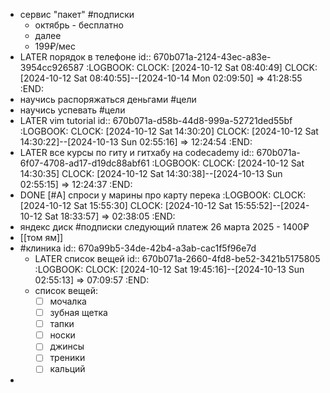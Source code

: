 - сервис "пакет" #подписки
	- октябрь - бесплатно
	- далее
	- 199₽/мес
- LATER порядок в телефоне
  id:: 670b071a-2124-43ec-a83e-3954cc926587
  :LOGBOOK:
  CLOCK: [2024-10-12 Sat 08:40:49]
  CLOCK: [2024-10-12 Sat 08:40:55]--[2024-10-14 Mon 02:09:50] =>  41:28:55
  :END:
- научись распоряжаться деньгами #цели
- научись успевать #цели
- LATER vim tutorial
  id:: 670b071a-d58b-44d8-999a-52721ded55bf
  :LOGBOOK:
  CLOCK: [2024-10-12 Sat 14:30:20]
  CLOCK: [2024-10-12 Sat 14:30:22]--[2024-10-13 Sun 02:55:16] =>  12:24:54
  :END:
- LATER все курсы по гиту и гитхабу на  codecademy
  id:: 670b071a-6f07-4708-ad17-d19dc88abf61
  :LOGBOOK:
  CLOCK: [2024-10-12 Sat 14:30:35]
  CLOCK: [2024-10-12 Sat 14:30:38]--[2024-10-13 Sun 02:55:15] =>  12:24:37
  :END:
- DONE [#A] спроси у марины про карту перека
  :LOGBOOK:
  CLOCK: [2024-10-12 Sat 15:55:30]
  CLOCK: [2024-10-12 Sat 15:55:52]--[2024-10-12 Sat 18:33:57] =>  02:38:05
  :END:
- яндекс диск #подписки
  следующий платеж
  26 марта 2025 - 1400₽
- [[том ям]]
- #клиника
  id:: 670a99b5-34de-42b4-a3ab-cac1f5f96e7d
	- LATER список вещей 
	  id:: 670b071a-2660-4fd8-be52-3421b5175805
	  :LOGBOOK:
	  CLOCK: [2024-10-12 Sat 19:45:16]--[2024-10-13 Sun 02:55:13] =>  07:09:57
	  :END:
	- список вещей:
	  * [ ] мочалка
	  * [ ] зубная щетка
	  * [ ] тапки
	  * [ ] носки
	  * [ ] джинсы
	  * [ ] треники
	  * [ ] кальций
-